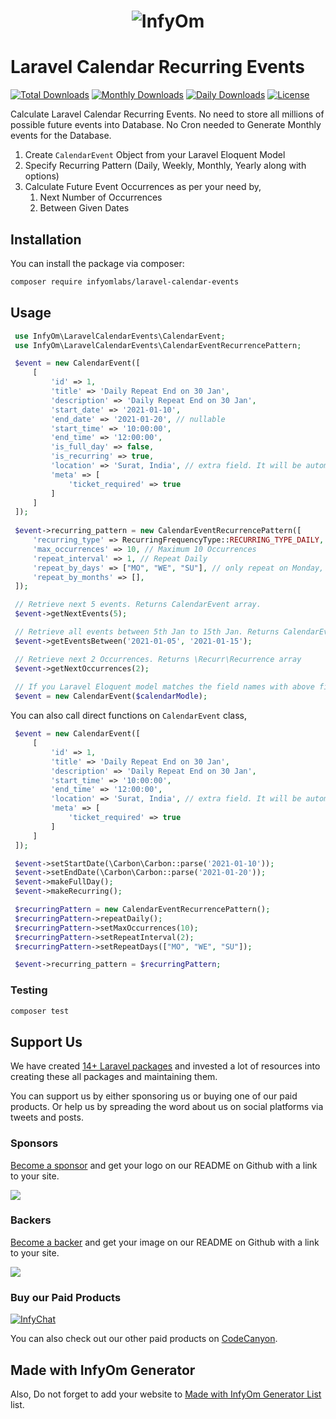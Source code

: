 <h1 align="center"><img src="https://assets.infyom.com/open-source/infyom-logo.png" alt="InfyOm"></h1>

Laravel Calendar Recurring Events
==========================

[![Total Downloads](https://poser.pugx.org/infyomlabs/laravel-calendar-events/downloads)](https://packagist.org/packages/infyomlabs/laravel-calendar-events)
[![Monthly Downloads](https://poser.pugx.org/infyomlabs/laravel-calendar-events/d/monthly)](https://packagist.org/packages/infyomlabs/laravel-calendar-events)
[![Daily Downloads](https://poser.pugx.org/infyomlabs/laravel-calendar-events/d/daily)](https://packagist.org/packages/infyomlabs/laravel-calendar-events)
[![License](https://poser.pugx.org/infyomlabs/laravel-calendar-events/license)](https://packagist.org/packages/infyomlabs/laravel-calendar-events)

Calculate Laravel Calendar Recurring Events.
No need to store all millions of possible future events into Database.
No Cron needed to Generate Monthly events for the Database.

1. Create `CalendarEvent` Object from your Laravel Eloquent Model
2. Specify Recurring Pattern (Daily, Weekly, Monthly, Yearly along with options)
3. Calculate Future Event Occurrences as per your need by,
    1. Next Number of Occurrences
    2. Between Given Dates

## Installation

You can install the package via composer:

```bash
composer require infyomlabs/laravel-calendar-events
```

## Usage

``` php
 use InfyOm\LaravelCalendarEvents\CalendarEvent;
 use InfyOm\LaravelCalendarEvents\CalendarEventRecurrencePattern;

 $event = new CalendarEvent([
     [
         'id' => 1,
         'title' => 'Daily Repeat End on 30 Jan',
         'description' => 'Daily Repeat End on 30 Jan',
         'start_date' => '2021-01-10',
         'end_date' => '2021-01-20', // nullable
         'start_time' => '10:00:00',
         'end_time' => '12:00:00',
         'is_full_day' => false,
         'is_recurring' => true,
         'location' => 'Surat, India', // extra field. It will be automatically added to meta
         'meta' => [
             'ticket_required' => true
         ]
     ]
 ]);
 
 $event->recurring_pattern = new CalendarEventRecurrencePattern([
     'recurring_type' => RecurringFrequencyType::RECURRING_TYPE_DAILY,
     'max_occurrences' => 10, // Maximum 10 Occurrences
     'repeat_interval' => 1, // Repeat Daily
     'repeat_by_days' => ["MO", "WE", "SU"], // only repeat on Monday, Wednesday and Sunday
     'repeat_by_months' => [],
 ]);

 // Retrieve next 5 events. Returns CalendarEvent array.
 $event->getNextEvents(5);

 // Retrieve all events between 5th Jan to 15th Jan. Returns CalendarEvent array.
 $event->getEventsBetween('2021-01-05', '2021-01-15');

 // Retrieve next 2 Occurrences. Returns \Recurr\Recurrence array
 $event->getNextOccurrences(2);
 
 // If you Laravel Eloquent model matches the field names with above field name
 $event = new CalendarEvent($calendarModle);
```

You can also call direct functions on `CalendarEvent` class,

```php
 $event = new CalendarEvent([
     [
         'id' => 1,
         'title' => 'Daily Repeat End on 30 Jan',
         'description' => 'Daily Repeat End on 30 Jan',
         'start_time' => '10:00:00',
         'end_time' => '12:00:00',
         'location' => 'Surat, India', // extra field. It will be automatically added to meta
         'meta' => [
             'ticket_required' => true
         ]
     ]
 ]);

 $event->setStartDate(\Carbon\Carbon::parse('2021-01-10'));
 $event->setEndDate(\Carbon\Carbon::parse('2021-01-20'));
 $event->makeFullDay();
 $event->makeRecurring();

 $recurringPattern = new CalendarEventRecurrencePattern();
 $recurringPattern->repeatDaily();
 $recurringPattern->setMaxOccurrences(10);
 $recurringPattern->setRepeatInterval(2);
 $recurringPattern->setRepeatDays(["MO", "WE", "SU"]);

 $event->recurring_pattern = $recurringPattern;
```

### Testing

``` bash
composer test
```

## Support Us

We have created [14+ Laravel packages](https://github.com/InfyOmLabs) and invested a lot of resources into creating these all packages and maintaining them.

You can support us by either sponsoring us or buying one of our paid products. Or help us by spreading the word about us on social platforms via tweets and posts.

### Sponsors

[Become a sponsor](https://opencollective.com/infyomlabs#sponsor) and get your logo on our README on Github with a link to your site.

<a href="https://opencollective.com/infyomlabs#sponsor"><img src="https://opencollective.com/infyomlabs/sponsors.svg?width=890"></a>

### Backers

[Become a backer](https://opencollective.com/infyomlabs#backer) and get your image on our README on Github with a link to your site.

<a href="https://opencollective.com/infyomlabs#backer"><img src="https://opencollective.com/infyomlabs/backers.svg?width=890"></a>

### Buy our Paid Products

[![InfyChat](https://assets.infyom.com/open-source/infyjobs-banner.png)](https://codecanyon.net/item/infyjobs-laravel-job-portal-script-with-website/28321916)

You can also check out our other paid products on [CodeCanyon](https://codecanyon.net/user/infyomlabs/portfolio).

## Made with InfyOm Generator

Also, Do not forget to add your website to [Made with InfyOm Generator List](https://github.com/InfyOmLabs/laravel-generator/blob/develop/made-with-generator.md) list.
